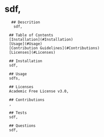 # sdf, 
      
       ## Descrition 
        sdf,

      ## Table of Contents
      [Installation](#Installation)
      [Usage](#Usage)
      [Contribution Guidelines](#Contributions)
      [Licenses](#Licenses)
      
      ## Installation
      sdf,

      ## Usage
      sdfs,

      ## Licenses
      Academic Free License v3.0, 

      ## Contributions
      , 

      ## Tests
      sdf,

      ## Questions
      sdf, 
  

